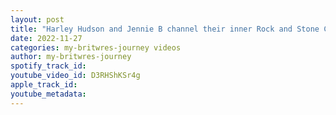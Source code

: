 ```yaml
---
layout: post
title: "Harley Hudson and Jennie B channel their inner Rock and Stone Cold"
date: 2022-11-27
categories: my-britwres-journey videos
author: my-britwres-journey
spotify_track_id: 
youtube_video_id: D3RHShKSr4g
apple_track_id: 
youtube_metadata: 
---
```

